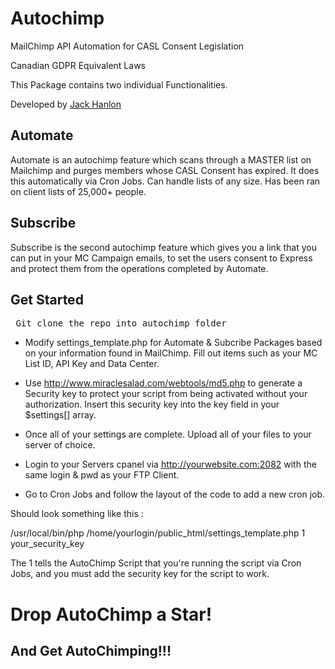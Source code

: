 # Autochimp
MailChimp API Automation for CASL Consent Legislation 

Canadian GDPR Equivalent Laws

This Package contains two individual Functionalities.

Developed by <a href="https://github.com/jack-hanlon">Jack Hanlon</a>

<h2>Automate</h2>
Automate is an autochimp feature which scans through a MASTER list on Mailchimp and purges members whose CASL Consent has expired. It does this automatically via Cron Jobs. Can handle lists of any size. Has been ran on client lists of 25,000+ people.
<h2>Subscribe</h2>
Subscribe is the second autochimp feature which gives you a link that you can put in your MC Campaign emails, to set the users consent to Express and protect them from the operations completed by Automate.

<h2>Get Started</h2>
  
<pre> Git clone the repo into autochimp folder </pre>
 
* Modify settings_template.php for Automate & Subcribe Packages based on your information found in MailChimp. Fill out items such as your MC  List ID, API Key and Data Center.

* Use http://www.miraclesalad.com/webtools/md5.php to generate a Security key to protect your script from being activated without your authorization. Insert this security key into the key field in your $settings[] array. 

* Once all of your settings are complete. Upload all of your files to your server of choice.

* Login to your Servers cpanel via http://yourwebsite.com:2082 with the same login & pwd as your FTP Client.

* Go to Cron Jobs and follow the layout of the code to add a new cron job.

Should look something like this : 

/usr/local/bin/php /home/yourlogin/public_html/settings_template.php 1 your_security_key

The 1 tells the AutoChimp Script that you're running the script via Cron Jobs, and you must add the security key for the script to work.


<h1>Drop AutoChimp a Star!</h1>
<h2>And Get AutoChimping!!!</h2>
